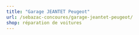 ```yaml
---
title: "Garage JEANTET Peugeot"
url: /sebazac-concoures/garage-jeantet-peugeot/
shop: réparation de voitures
---
```

